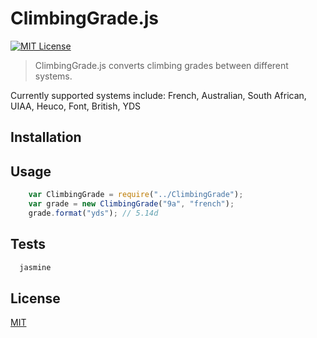 # ClimbingGrade.js

[![MIT License][license-image]][license-url]

> ClimbingGrade.js converts climbing grades between different systems.

Currently supported systems include: French, Australian, South African, UIAA, Heuco, Font, British, YDS

## Installation


## Usage

```javascript
    var ClimbingGrade = require("../ClimbingGrade");
    var grade = new ClimbingGrade("9a", "french");
    grade.format("yds"); // 5.14d
```

## Tests

```bash
  jasmine
```

## License

[MIT][license-url]

[license-image]: http://img.shields.io/badge/license-MIT-blue.svg?style=flat
[license-url]: LICENSE

